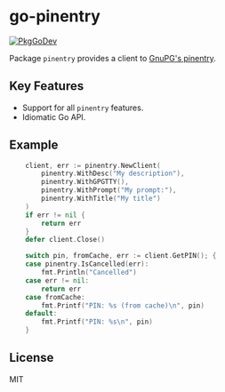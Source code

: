 # go-pinentry

[![PkgGoDev](https://pkg.go.dev/badge/github.com/twpayne/go-pinentry)](https://pkg.go.dev/github.com/twpayne/go-pinentry)

Package `pinentry` provides a client to [GnuPG's
pinentry](https://www.gnupg.org/related_software/pinentry/index.html).

## Key Features

* Support for all `pinentry` features.
* Idiomatic Go API.

## Example

```go
	client, err := pinentry.NewClient(
		pinentry.WithDesc("My description"),
		pinentry.WithGPGTTY(),
		pinentry.WithPrompt("My prompt:"),
        pinentry.WithTitle("My title")
	)
	if err != nil {
		return err
	}
    defer client.Close()

	switch pin, fromCache, err := client.GetPIN(); {
	case pinentry.IsCancelled(err):
		fmt.Println("Cancelled")
	case err != nil:
		return err
	case fromCache:
		fmt.Printf("PIN: %s (from cache)\n", pin)
	default:
		fmt.Printf("PIN: %s\n", pin)
	}
```

## License

MIT
